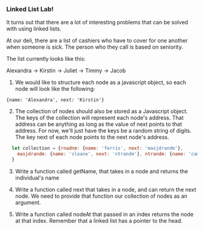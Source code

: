 ### Linked List Lab!

It turns out that there are a lot of interesting problems that can be solved with using linked lists.  

At our deli, there are a list of cashiers who have to cover for one another when someone is sick.  The person who they call is based on seniority.  

The list currently looks like this:

Alexandra -> Kirstin -> Juliet -> Timmy -> Jacob

1. We would like to structure each node as a javascript object, so each node will look like the following:

  `{name: 'Alexandra', next: 'Kirstin'}`

2. The collection of nodes should also be stored as a Javascript object.  The keys of the collection will represent each node's address.  That address can be anything as long as the value of next points to that address.  For now, we'll just have the keys be a random string of digits.  The key next of each node points to the next node's address.

```javascript
  let collection = {rnadnm: {name: 'ferris', next: 'masjdrandm'},
    masjdrandm: {name: 'sloane', next: 'ntrandm'}, ntrandm: {name: 'cameron', next: null},
  }
```

3. Write a function called getName, that takes in a node and returns the individual's name

4. Write a function called next that takes in a node, and can return the next node.  We need to provide that function our collection of nodes as an argument.

5. Write a function called nodeAt that passed in an index returns the node at that index.  Remember that a linked list has a pointer to the head.
